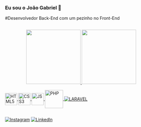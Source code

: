 ### Eu sou o João Gabriel 🤙
#Desenvolvedor Back-End com um pezinho no Front-End

##

<div align="center">
  <a href="https://github.com/JGsilvaDev">
  <img height="180em" src="https://github-readme-stats.vercel.app/api?username=JGsilvaDev&show_icons=true&theme=dracula&include_all_commits=true&count_private=true"/>
  <img height="180em" src="https://github-readme-stats.vercel.app/api/top-langs/?username=JGsilvaDev&layout=compact&langs_count=7&theme=dracula"/>
</div>

<div style="display: inline_block"><br/>

  <img height="40em" align="center" alt="HTML5" src="https://cdn.jsdelivr.net/gh/devicons/devicon/icons/html5/html5-original.svg" />
  <img height="40em" align="center" alt="CSS3" src="https://cdn.jsdelivr.net/gh/devicons/devicon/icons/css3/css3-original.svg" />
  <img height="40em" align="center" alt="JS" src="https://cdn.jsdelivr.net/gh/devicons/devicon/icons/javascript/javascript-original.svg" />        
  <img height="60em" align="center" alt="PHP" src="https://cdn.jsdelivr.net/gh/devicons/devicon/icons/php/php-original.svg" />              
  <img align="center" alt="LARAVEL" src="https://img.shields.io/badge/Laravel-FF2D20?style=for-the-badge&logo=laravel&logoColor=white"/>

</div>

##
[![Instagram](https://img.shields.io/badge/Instagram-E4405F?style=for-the-badge&logo=instagram&logoColor=white)](https://instagram.com/Jg.oliveiras)
[![Linkedln](https://img.shields.io/badge/LinkedIn-0077B5?style=for-the-badge&logo=linkedin&logoColor=white)](https://www.linkedin.com/in/jo%C3%A3o-gabriel-silva-56406a210)
